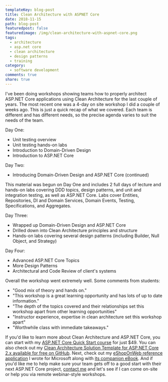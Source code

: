 ```yaml
---
templateKey: blog-post
title: Clean Architecture with ASPNET Core
date: 2018-11-15
path: blog-post
featuredpost: false
featuredimage: /img/clean-architecture-with-aspnet-core.png
tags:
  - architecture
  - asp.net core
  - clean architecture
  - design patterns
  - training
category:
  - software development
comments: true
share: true
---
```


I've been doing workshops showing teams how to properly architect ASP.NET Core applications using Clean Architecture for the last couple of years. The most recent one was a 4-day on site workshop I did a couple of weeks ago. This is just a quick recap of what we covered. Each team is different and has different needs, so the precise agenda varies to suit the needs of the team.

Day One:

- Unit testing overview
- Unit testing hands-on labs
- Introduction to Domain-Driven Design
- Introduction to ASP.NET Core

Day Two:

- Introducing Domain-Driven Design and ASP.NET Core (continued)

This material was begun on Day One and includes 2 full days of lecture and hands-on labs covering DDD topics, design patterns, and unit and integration testing, as well as ASP.NET Core. Labs cover Entities, Repositories, DI and Domain Services, Domain Events, Testing, Specifications, and Aggregates.

Day Three:

- Wrapped up Domain-Driven Design and ASP.NET Core
- Drilled down into Clean Architecture principles and structure
- Hands-on labs covering several design patterns (including Builder, Null Object, and Strategy)

Day Four:

- Advanced ASP.NET Core Topics
- More Design Patterns
- Architectural and Code Review of client's systems

Overall the workshop went extremely well. Some comments from students:

- "Good mix of theory and hands on."
- "This workshop is a great learning opportunity and has lots of up to date information."
- "The depth of the topics covered and their relationships set this workshop apart from other learning opportunities"
- "Instructor experience, expertise in clean architecture set this workshop apart"
- "Worthwhile class with immediate takeaways."

If you'd like to learn more about Clean Architecture and ASP.NET Core, you can start with my [ASP.NET Core Quick Start course](http://aspnetcorequickstart.com/) for just $49. You can also check out my [Clean Architecture Solution Template for ASP.NET Core 2.x available for free on GitHub](https://github.com/ardalis/CleanArchitecture). Next, check out my [eShopOnWeb reference application](https://github.com/dotnet-architecture/eShopOnWeb) I wrote for Microsoft along with [its companion eBook](https://docs.microsoft.com/en-us/dotnet/standard/modern-web-apps-azure-architecture/). And if you'd like me to help make sure your team gets off to a good start with their next ASP.NET Core project, [contact me](https://ardalis.com/contact-us) and let's see if I can come on-site or help you via remote webinar-style workshops.
